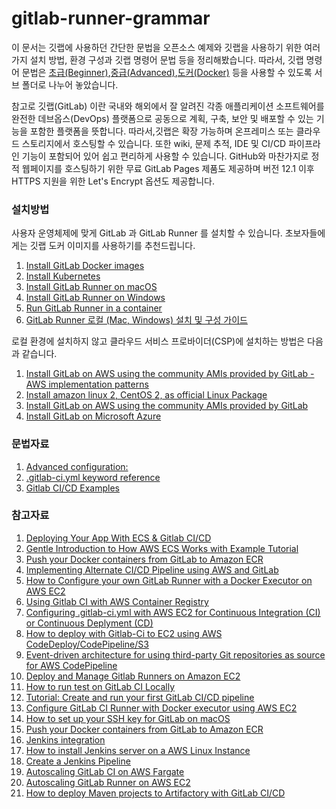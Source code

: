 # gitlab-runner-grammar

이 문서는 깃랩에 사용하던 간단한 문법을 오픈소스 예제와 깃랩을 사용하기 위한 여러가지 설치 방법, 환경 구성과 깃랩 명령어 문법 등을 정리해봤습니다. 따라서, 깃랩 명령어 문법은 [초급(Beginner)](https://github.com/synabreu/gitlab-runner-grammar/tree/main/Beginner/readme.md),[중급(Advanced)](https://github.com/synabreu/gitlab-runner-grammar/tree/main/Advanced/readme.md),[도커(Docker)](https://github.com/synabreu/gitlab-runner-grammar/tree/main/Docker/readme.md) 등을 사용할 수 있도록 서브 폴더로 나누어 놓았습니다. 

참고로 깃랩(GitLab) 이란 국내와 해외에서 잘 알려진 각종 애플리케이션 소프트웨어를 완전한 데브옵스(DevOps) 플랫폼으로 공동으로 계획, 구축, 보안 및 배포할 수 있는 기능을 포함한 플랫폼을 뜻합니다. 따라서,깃랩은 확장 가능하며 온프레미스 또는 클라우드 스토리지에서 호스팅할 수 있습니다. 또한 wiki, 문제 추적, IDE 및 CI/CD 파이프라인 기능이 포함되어 있어 쉽고 편리하게 사용할 수 있습니다. GitHub와 마찬가지로 정적 웹페이지를 호스팅하기 위한 무료 GitLab Pages 제품도 제공하며 버전 12.1 이후 HTTPS 지원을 위한 Let's Encrypt 옵션도 제공합니다.

### 설치방법

사용자 운영체제에 맞게 GitLab 과 GitLab Runner 를 설치할 수 있습니다. 초보자들에게는 깃랩 도커 이미지를 사용하기를 추천드립니다. 

1. [Install GitLab Docker images](https://docs.gitlab.com/ee/install/docker.html)
2. [Install Kubernetes](https://docs.gitlab.com/operator/)
3. [Install GitLab Runner on macOS](https://docs.gitlab.com/runner/install/osx.html)
4. [Install GitLab Runner on Windows](https://docs.gitlab.com/runner/install/windows.html)
5. [Run GitLab Runner in a container](https://docs.gitlab.com/runner/install/docker.html)
6. [GitLab Runner 로컬 (Mac, Windows) 설치 및 구성 가이드](https://insight.infograb.net/docs/cicd/local_runner_setting/#docker-compose%EB%A5%BC-%EC%82%AC%EC%9A%A9%ED%95%98%EC%97%AC-gitlab-runner-%EC%84%A4%EC%B9%98-%EB%B0%8F-%EC%8B%A4%ED%96%89)

로컬 환경에 설치하지 않고 클라우드 서비스 프로바이더(CSP)에 설치하는 방법은 다음과 같습니다.

1. [Install GitLab on AWS using the community AMIs provided by GitLab - AWS implementation patterns](https://docs.gitlab.com/ee/install/aws/?_gl=1*tks52v*_ga*MjM1MzMzMzguMTY2ODQ4ODczOA..*_ga_ENFH3X7M5Y*MTY3MDI5MDYxNS40Mi4xLjE2NzAyOTMwMjkuMC4wLjA.)
2. [Install amazon linux 2, CentOS 2, as official Linux Package](https://about.gitlab.com/install/#amazonlinux-2)
3. [Install GitLab on AWS using the community AMIs provided by GitLab](https://docs.gitlab.com/ee/install/google_cloud_platform/index.html)
4. [Install GitLab on Microsoft Azure](https://docs.gitlab.com/ee/install/azure/index.html)

### 문법자료

1. [Advanced configuration:](https://docs.gitlab.com/runner/configuration/advanced-configuration.html#the-runnersmachine-section)
2. [.gitlab-ci.yml keyword reference](https://docs.gitlab.com/ee/ci/yaml/)
3. [Gitlab CI/CD Examples](https://docs.gitlab.com/ee/ci/examples/index.html)


### 참고자료

1. [Deploying Your App With ECS & Gitlab CI/CD](https://medium.com/swlh/deploying-your-app-with-ecs-gitlab-ci-cd-e211e6f103e1)
2. [Gentle Introduction to How AWS ECS Works with Example Tutorial](https://medium.com/boltops/gentle-introduction-to-how-aws-ecs-works-with-example-tutorial-cea3d27ce63d)
3. [Push your Docker containers from GitLab to Amazon ECR](https://devops.cisel.ch/push-your-docker-containers-from-gitlab-to-amazon-ecr)
4. [Implementing Alternate CI/CD Pipeline using AWS and GitLab](https://blog.searce.com/implementing-alternate-ci-cd-pipeline-using-aws-and-gitlab-874968515601)
5. [How to Configure your own GitLab Runner with a Docker Executor on AWS EC2](https://medium.com/devops-with-valentine/how-to-configure-your-own-gitlab-runner-with-a-docker-executor-on-aws-ec2-d76c7be0660d)
6. [Using Gitlab CI with AWS Container Registry](https://medium.com/@stijnbe/using-gitlab-ci-with-aws-container-registry-ecaf4a37d791)
7. [Configuring .gitlab-ci.yml with AWS EC2 for Continuous Integration (CI) or Continuous Deplyment (CD)](https://medium.com/hackernoon/configuring-gitlab-ci-yml-150a98e9765d)
8. [How to deploy with Gitlab-Ci to EC2 using AWS CodeDeploy/CodePipeline/S3](https://stackoverflow.com/questions/38671818/how-to-deploy-with-gitlab-ci-to-ec2-using-aws-codedeploy-codepipeline-s3/38672045#38672045)
9. [Event-driven architecture for using third-party Git repositories as source for AWS CodePipeline](https://aws.amazon.com/ko/blogs/devops/event-driven-architecture-for-using-third-party-git-repositories-as-source-for-aws-codepipeline/)
10. [Deploy and Manage Gitlab Runners on Amazon EC2](https://aws.amazon.com/ko/blogs/devops/deploy-and-manage-gitlab-runners-on-amazon-ec2/)
11. [How to run test on GitLab CI Locally](https://www.browserstack.com/guide/run-test-on-gitlab-ci-locally)
12. [Tutorial: Create and run your first GitLab CI/CD pipeline](https://docs.gitlab.com/ee/ci/quick_start/)
13. [Configure GitLab CI Runner with Docker executor using AWS EC2](https://www.youtube.com/watch?v=HGJWMTNeYqI)
14. [How to set up your SSH key for GitLab on macOS](https://medium.com/devops-with-valentine/2021-how-to-setup-your-ssh-key-for-gitlab-on-macos-dfccec6904fb)
15. [Push your Docker containers from GitLab to Amazon ECR](https://devops.cisel.ch/push-your-docker-containers-from-gitlab-to-amazon-ecr)
16. [Jenkins integration](https://docs.gitlab.com/ee/integration/jenkins.html)
17. [How to install Jenkins server on a AWS Linux Instance](https://medium.com/@kartheeksaip/how-to-install-jenkins-server-on-a-aws-linux-instance-53471c22dc73)
18. [Create a Jenkins Pipeline](https://about.gitlab.com/handbook/customer-success/demo-systems/tutorials/integrations/create-jenkins-pipeline/)
19. [Autoscaling GitLab CI on AWS Fargate](https://docs.gitlab.com/runner/configuration/runner_autoscale_aws_fargate/)
20. [Autoscaling GitLab Runner on AWS EC2](https://docs.gitlab.com/runner/configuration/runner_autoscale_aws/)
21. [How to deploy Maven projects to Artifactory with GitLab CI/CD](https://gitlab.com/gitlab-examples/maven/simple-maven-example/?_gl=1%2apuexq9%2a_ga%2aMjM1MzMzMzguMTY2ODQ4ODczOA..%2a_ga_ENFH3X7M5Y%2aMTY2OTI3OTIxNS4yNy4xLjE2NjkyNzk5MzguMC4wLjA.)

